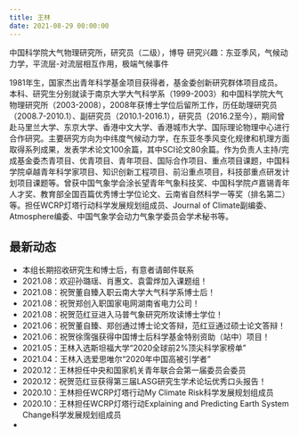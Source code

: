```yaml
---
title: 王林 
date: 2021-08-29 00:00:00
---
```

中国科学院大气物理研究所，研究员（二级），博导
研究兴趣：东亚季风，气候动力学，平流层-对流层相互作用，极端气候事件

1981年生，国家杰出青年科学基金项目获得者，基金委创新研究群体项目成员。本科、研究生分别就读于南京大学大气科学系（1999-2003）和中国科学院大气物理研究所（2003-2008），2008年获博士学位后留所工作，历任助理研究员（2008.7-2010.1）、副研究员（2010.1-2016.1），研究员（2016.2至今），期间曾赴马里兰大学、东京大学、香港中文大学、香港城市大学、国际理论物理中心进行合作研究。主要研究方向为中纬度气候动力学，在东亚冬季风变化规律和机理方面取得系列成果，发表学术论文100余篇，其中SCI论文80余篇。作为负责人主持/完成基金委杰青项目、优青项目、青年项目、国际合作项目、重点项目课题，中国科学院卓越青年科学家项目、知识创新工程项目、前沿重点项目，科技部重点研发计划项目课题等。曾获中国气象学会涂长望青年气象科技奖、中国科学院卢嘉锡青年人才奖、教育部全国百篇优秀博士学位论文、云南省自然科学一等奖（排名第二）等。担任WCRP灯塔行动科学发展规划组成员、Journal of Climate副编委、Atmosphere编委、中国气象学会动力气象学委员会学术秘书等。

## 最新动态

- 本组长期招收研究生和博士后，有意者请邮件联系
- 2021.08：欢迎孙璐瑶、肖惠文、袁雷烨加入课题组！
- 2021.08：祝贺董自臻入职云南大学大气科学系博士后！
- 2021.08：祝贺郑创入职国家电网湖南省电力公司！
- 2021.08：祝贺范红豆进入马普气象研究所攻读博士学位！
- 2021.06：祝贺董自臻、郑创通过博士论文答辩，范红豆通过硕士论文答辩！
- 2021.06：祝贺徐霈强获得中国博士后科学基金特别资助（站中）项目！
- 2021.05：王林入选斯坦福大学“2020全球前2%顶尖科学家榜单”
- 2021.04：王林入选爱思唯尔“2020年中国高被引学者”
- 2020.12：王林担任中央和国家机关青年联合会第一届委员会委员
- 2020.12：祝贺范红豆获得第三届LASG研究生学术论坛优秀口头报告！
- 2020.10：王林担任WCRP灯塔行动My Climate Risk科学发展规划组成员
- 2020.10：王林担任WCRP灯塔行动Explaining and Predicting Earth System Change科学发展规划组成员
- 
